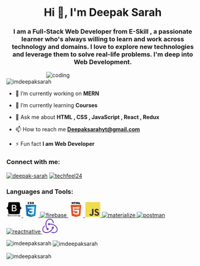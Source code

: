 
<h1 align="center">Hi 👋, I'm Deepak Sarah</h1>
<h3 align="center">I am a Full-Stack Web Developer from E-Skill , a passionate learner who's always willing to learn and work across technology and domains. I love to explore new technologies and leverage them to solve real-life problems. I'm deep into Web Development.</h3>

<img align="right" alt="coding" width="400" src="https://user-images.githubusercontent.com/69011963/137184767-79a13ec7-1bb3-4341-a6da-3a149c9c159a.gif">

<p align="left"> <img src="https://komarev.com/ghpvc/?username=imdeepaksarah&label=Profile%20views&color=0e75b6&style=flat" alt="imdeepaksarah" /> </p>

- 🔭 I’m currently working on **MERN**

- 🌱 I’m currently learning **Courses**

- 💬 Ask me about **HTML , CSS , JavaScript , React , Redux**

- 📫 How to reach me **Deepaksarahyt@gmail.com**

- ⚡ Fun fact **I am Web Developer**

<h3 align="left">Connect with me:</h3>
<p align="left">
<a href="https://linkedin.com/in/deepak-sarah" target="blank"><img align="center" src="https://raw.githubusercontent.com/rahuldkjain/github-profile-readme-generator/master/src/images/icons/Social/linked-in-alt.svg" alt="deepak-sarah" height="30" width="40" /></a>
<a href="https://www.youtube.com/c/techfeel24" target="blank"><img align="center" src="https://raw.githubusercontent.com/rahuldkjain/github-profile-readme-generator/master/src/images/icons/Social/youtube.svg" alt="techfeel24" height="30" width="40" /></a>
</p>

<h3 align="left">Languages and Tools:</h3>
<p align="left"> <a href="https://getbootstrap.com" target="_blank" rel="noreferrer"> <img src="https://raw.githubusercontent.com/devicons/devicon/master/icons/bootstrap/bootstrap-plain-wordmark.svg" alt="bootstrap" width="40" height="40"/> </a> <a href="https://www.w3schools.com/css/" target="_blank" rel="noreferrer"> <img src="https://raw.githubusercontent.com/devicons/devicon/master/icons/css3/css3-original-wordmark.svg" alt="css3" width="40" height="40"/> </a> <a href="https://firebase.google.com/" target="_blank" rel="noreferrer"> <img src="https://www.vectorlogo.zone/logos/firebase/firebase-icon.svg" alt="firebase" width="40" height="40"/> </a> <a href="https://www.w3.org/html/" target="_blank" rel="noreferrer"> <img src="https://raw.githubusercontent.com/devicons/devicon/master/icons/html5/html5-original-wordmark.svg" alt="html5" width="40" height="40"/> </a> <a href="https://developer.mozilla.org/en-US/docs/Web/JavaScript" target="_blank" rel="noreferrer"> <img src="https://raw.githubusercontent.com/devicons/devicon/master/icons/javascript/javascript-original.svg" alt="javascript" width="40" height="40"/> </a> <a href="https://materializecss.com/" target="_blank" rel="noreferrer"> <img src="https://raw.githubusercontent.com/prplx/svg-logos/5585531d45d294869c4eaab4d7cf2e9c167710a9/svg/materialize.svg" alt="materialize" width="40" height="40"/> </a> <a href="https://postman.com" target="_blank" rel="noreferrer"> <img src="https://www.vectorlogo.zone/logos/getpostman/getpostman-icon.svg" alt="postman" width="40" height="40"/> </a> <a href="https://reactnative.dev/" target="_blank" rel="noreferrer"> <img src="https://reactnative.dev/img/header_logo.svg" alt="reactnative" width="40" height="40"/> </a> <a href="https://redux.js.org" target="_blank" rel="noreferrer"> <img src="https://raw.githubusercontent.com/devicons/devicon/master/icons/redux/redux-original.svg" alt="redux" width="40" height="40"/> </a> </p>

<p><img align="left" src="https://github-readme-stats.vercel.app/api/top-langs?username=imdeepaksarah&show_icons=true&locale=en&layout=compact" alt="imdeepaksarah" /></p>

<p>&nbsp;<img align="center" src="https://github-readme-stats.vercel.app/api?username=imdeepaksarah&show_icons=true&locale=en" alt="imdeepaksarah" /></p>

<p><img align="center" src="https://github-readme-streak-stats.herokuapp.com/?user=imdeepaksarah&" alt="imdeepaksarah" /></p>
